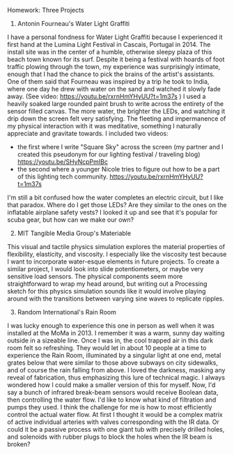 Homework: Three Projects

1) Antonin Fourneau's Water Light Graffiti

I have a personal fondness for Water Light Graffiti because I experienced it first hand at the Lumina Light Festival in Cascais, Portugal in 2014. The install site was in the center of a humble, otherwise sleepy plaza of this beach town known for its surf. Despite it being a festival with hoards of foot traffic plowing through the town, my experience was surprisingly intimate, enough that I had the chance to pick the brains of the artist's assistants. One of them said that Fourneau was inspired by a trip he took to India, where one day he drew with water on the sand and watched it slowly fade away. (See video: https://youtu.be/rxrnHmYHyUU?t=1m37s ) I used a heavily soaked large rounded paint brush to write across the entirety of the sensor filled canvas. The more water, the brighter the LEDs, and watching it drip down the screen felt very satisfying. The fleeting and impermanence of my physical interaction with it was meditative, something I naturally appreciate and gravitate towards. 
I included two videos: 
- the first where I write "Square Sky" across the screen (my partner and I created this pseudonym for our lighting festival / traveling blog) https://youtu.be/SHyNcpPmIBc
- the second where a younger Nicole tries to figure out how to be a part of this lighting tech community. https://youtu.be/rxrnHmYHyUU?t=1m37s

I'm still a bit confused how the water completes an electric circuit, but I like that paradox. Where do I get those LEDs? Are they similar to the ones on the inflatable airplane safety vests? I looked it up and see that it's popular for scuba gear, but how can we make our own?


2) MIT Tangible Media Group's Materiable

This visual and tactile physics simulation explores the material properties of flexibility, elasticity, and viscosity. I especially like the viscosity test because I want to incorporate water-esque elements in future projects. To create a similar project, I would look into slide potentiometers, or maybe very sensitive load sensors. The physical components seem more straightforward to wrap my head around, but writing out a Processing sketch for this physics simulation sounds like it would involve playing around with the transitions between varying sine waves to replicate ripples. 

3) Random International's Rain Room

I was lucky enough to experience this one in person as well when it was installed at the MoMa in 2013. I remember it was a warm, sunny day waiting outside in a sizeable line. Once I was in, the cool trapped air in this dark room felt so refreshing. They would let in about 10 people at a time to experience the Rain Room, illuminated by a singular light at one end, metal grates below that were similar to those above subways on city sidewalks, and of course the rain falling from above. I loved the darkness, masking any reveal of fabrication, thus emphasizing this lure of technical magic. I always wondered how I could make a smaller version of this for myself. Now, I'd say a bunch of infrared break-beam sensors would receive Boolean data, then controlling the water flow. I'd like to know what kind of filtration and pumps they used. I think the challenge for me is how to most efficiently control the actual water flow. At first I thought it would be a complex matrix of active individual arteries with valves corresponding with the IR data. Or could it be a passive process with one giant tub with precisely drilled holes, and solenoids with rubber plugs to block the holes when the IR beam is broken?
